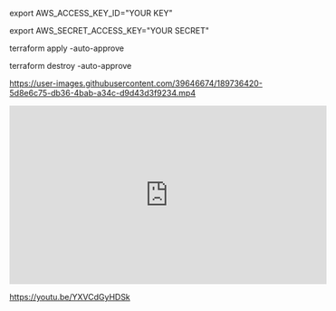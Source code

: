export AWS_ACCESS_KEY_ID="YOUR KEY"

export AWS_SECRET_ACCESS_KEY="YOUR SECRET"

terraform apply -auto-approve

terraform destroy -auto-approve


https://user-images.githubusercontent.com/39646674/189736420-5d8e6c75-db36-4bab-a34c-d9d43d3f9234.mp4

<iframe width="560" height="315" src="https://www.youtube.com/embed/YXVCdGyHDSk" title="YouTube video player" frameborder="0" allow="accelerometer; autoplay; clipboard-write; encrypted-media; gyroscope; picture-in-picture" allowfullscreen></iframe>

https://youtu.be/YXVCdGyHDSk

